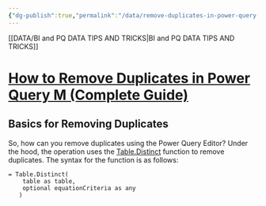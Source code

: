 ```yaml
---
{"dg-publish":true,"permalink":"/data/remove-duplicates-in-power-query-m/","tags":["Power_query","Data"]}
---
```



[[DATA/BI and PQ DATA TIPS AND TRICKS\|BI and PQ DATA TIPS AND TRICKS]]

# [How to Remove Duplicates in Power Query M (Complete Guide)](https://gorilla.bi/power-query/removing-duplicates/)

## Basics for Removing Duplicates

So, how can you remove duplicates using the Power Query Editor? Under the hood, the operation uses the [Table.Distinct](https://powerquery.how/table-distinct/) function to remove duplicates. The syntax for the function is as follows:

```
= Table.Distinct(
    table as table, 
    optional equationCriteria as any
   )
```


